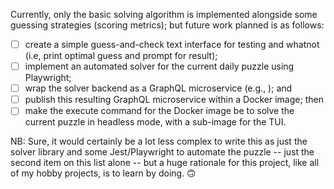 Currently, only the basic solving algorithm is implemented alongside some guessing strategies (scoring metrics); but
future work planned is as follows:

-   [ ] create a simple guess-and-check text interface for testing and whatnot (i.e, print optimal guess and prompt for
        result);
-   [ ] implement an automated solver for the current daily puzzle using Playwright;
-   [ ] wrap the solver backend as a GraphQL microservice (e.g., ); and
-   [ ] publish this resulting GraphQL microservice within a Docker image; then
-   [ ] make the execute command for the Docker image be to solve the current puzzle in headless mode, with a sub-image
        for the TUI.

NB: Sure, it would certainly be a lot less complex to write this as just the solver library and some Jest/Playwright to
automate the puzzle -- just the second item on this list alone -- but a huge rationale for this project, like all of my
hobby projects, is to learn by doing. 🙃
